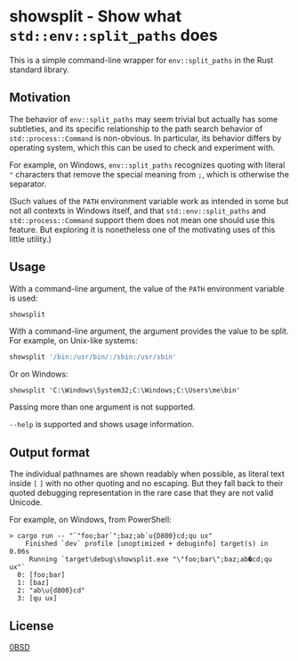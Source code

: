 # showsplit - Show what `std::env::split_paths` does

This is a simple command-line wrapper for `env::split_paths` in the Rust
standard library.

## Motivation

The behavior of `env::split_paths` may seem trivial but actually has some
subtleties, and its specific relationship to the path search behavior of
`std::process::Command` is non-obvious. In particular, its behavior differs by
operating system, which this can be used to check and experiment with.

For example, on Windows, `env::split_paths` recognizes quoting with literal `"`
characters that remove the special meaning from `;`, which is otherwise the
separator.

(Such values of the `PATH` environment variable work as intended in some but
not all contexts in Windows itself, and that `std::env::split_paths` and
`std::process::Command` support them does not mean one should use this feature.
But exploring it is nonetheless one of the motivating uses of this little
utility.)

## Usage

With a command-line argument, the value of the `PATH` environment variable is
used:

```sh
showsplit
```

With a command-line argument, the argument provides the value to be split. For
example, on Unix-like systems:

```sh
showsplit '/bin:/usr/bin/:/sbin:/usr/sbin'
```

Or on Windows:

```pwsh
showsplit 'C:\Windows\System32;C:\Windows;C:\Users\me\bin'
```

Passing more than one argument is not supported.

`--help` is supported and shows usage information.

## Output format

The individual pathnames are shown readably when possible, as literal text
inside `[` `]` with no other quoting and no escaping. But they fall back to
their quoted debugging representation in the rare case that they are not valid
Unicode.

For example, on Windows, from PowerShell:

```text
> cargo run -- "`"foo;bar`";baz;ab`u{D800}cd;qu ux"
    Finished `dev` profile [unoptimized + debuginfo] target(s) in 0.06s
     Running `target\debug\showsplit.exe "\"foo;bar\";baz;ab�cd;qu ux"`
  0: [foo;bar]
  1: [baz]
  2: "ab\u{d800}cd"
  3: [qu ux]
```

## License

[0BSD](LICENSE)
